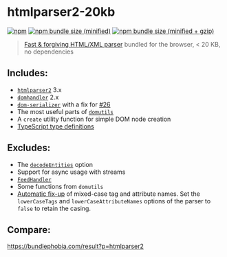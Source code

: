 # htmlparser2-20kb

[![npm](https://img.shields.io/npm/v/htmlparser2-20kb.svg)](https://www.npmjs.com/package/htmlparser2-20kb)
[![npm bundle size (minified)](https://img.shields.io/bundlephobia/min/htmlparser2-20kb.svg)](https://unpkg.com/htmlparser2-20kb)
[![npm bundle size (minified + gzip)](https://img.shields.io/bundlephobia/minzip/react.svg)](https://bundlephobia.com/result?p=htmlparser2-20kb)

> [Fast & forgiving HTML/XML parser](https://github.com/fb55/htmlparser2) bundled for the browser, < 20 KB, no dependencies

## Includes:

- [`htmlparser2`](https://github.com/fb55/htmlparser2) 3.x
- [`domhandler`](https://github.com/fb55/domhandler) 2.x
- [`dom-serializer`](https://github.com/cheeriojs/dom-serializer) with a fix for [#26](https://github.com/cheeriojs/dom-serializer/issues/26)
- The most useful parts of [`domutils`](https://github.com/fb55/domutils)
- A `create` utility function for simple DOM node creation
- [TypeScript type definitions](https://github.com/thorn0/htmlparser2-20kb/blob/master/dist/htmlparser2-20kb.d.ts)

## Excludes:

- The [`decodeEntities`](https://github.com/fb55/htmlparser2/wiki/Parser-options#option-decodeentities) option
- Support for async usage with streams
- [`FeedHandler`](https://github.com/fb55/htmlparser2/blob/master/lib/FeedHandler.js)
- Some functions from `domutils`
- [Automatic fix-up](https://github.com/cheeriojs/dom-serializer/commit/78093e974872c5250922b07542095785ea4637e9) of mixed-case tag and attribute names.
  Set the `lowerCaseTags` and `lowerCaseAttributeNames` options of the parser to `false` to retain the casing.

## Compare:

https://bundlephobia.com/result?p=htmlparser2

